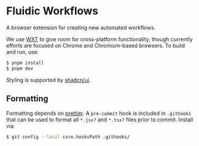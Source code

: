 # Fluidic Workflows

A browser extension for creating new automated workflows.

We use [WXT](https://wxt.dev/) to give room for cross-platform functionality,
though currently efforts are focused on Chrome and Chromium-based browsers. To
build and run, use:

```bash
$ pnpm install
$ pnpm dev
```

Styling is supported by [shadcn/ui](https://ui.shadcn.com/).

## Formatting

Formatting depends on [prettier](https://prettier.io/). A `pre-commit` hook is
included in `.githooks` that can be used to format all `*.jsx?` and `*.tsx?`
files prior to commit. Install via:
```bash
$ git config --local core.hooksPath .githooks/
```
